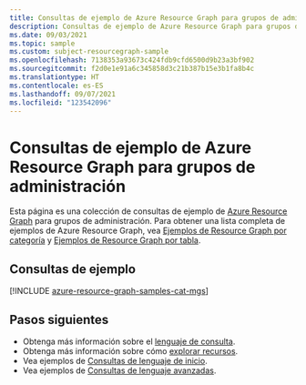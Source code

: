```yaml
---
title: Consultas de ejemplo de Azure Resource Graph para grupos de administración
description: Consultas de ejemplo de Azure Resource Graph para grupos de administración que muestran el uso de tipos de recursos y tablas para acceder a los detalles del grupo de administración.
ms.date: 09/03/2021
ms.topic: sample
ms.custom: subject-resourcegraph-sample
ms.openlocfilehash: 7138353a93673c424fdb9cfd6500d9b23a3bf902
ms.sourcegitcommit: f2d0e1e91a6c345858d3c21b387b15e3b1fa8b4c
ms.translationtype: HT
ms.contentlocale: es-ES
ms.lasthandoff: 09/07/2021
ms.locfileid: "123542096"
---
```

# <a name="azure-resource-graph-sample-queries-for-management-groups"></a>Consultas de ejemplo de Azure Resource Graph para grupos de administración

Esta página es una colección de consultas de ejemplo de [Azure Resource Graph](../resource-graph/overview.md) para grupos de administración. Para obtener una lista completa de ejemplos de Azure Resource Graph, vea [Ejemplos de Resource Graph por categoría](../resource-graph/samples/samples-by-category.md) y [Ejemplos de Resource Graph por tabla](../resource-graph/samples/samples-by-table.md).

## <a name="sample-queries"></a>Consultas de ejemplo

[!INCLUDE [azure-resource-graph-samples-cat-mgs](../../../includes/resource-graph/samples/bycat/management-groups.md)]

## <a name="next-steps"></a>Pasos siguientes

- Obtenga más información sobre el [lenguaje de consulta](../resource-graph/concepts/query-language.md).
- Obtenga más información sobre cómo [explorar recursos](../resource-graph/concepts/explore-resources.md).
- Vea ejemplos de [Consultas de lenguaje de inicio](../resource-graph/samples/starter.md).
- Vea ejemplos de [Consultas de lenguaje avanzadas](../resource-graph/samples/advanced.md).
